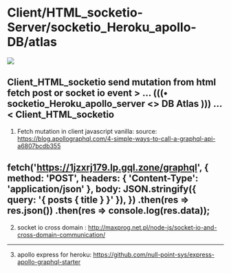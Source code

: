# Client/HTML_socketio-Server/socketio_Heroku_apollo-DB/atlas

<img src="https://user-images.githubusercontent.com/25323947/72561042-48fc1d80-3876-11ea-8217-3b733d8d3876.png">

Client_HTML_socketio send mutation from html fetch post or socket io event > ... (((• socketio_Heroku_apollo_server <> DB Atlas ))) ... < Client_HTML_socketio
----------
1. Fetch mutation in client javascript vanilla: source: https://blog.apollographql.com/4-simple-ways-to-call-a-graphql-api-a6807bcdb355

fetch('https://1jzxrj179.lp.gql.zone/graphql', {
  method: 'POST',
  headers: { 'Content-Type': 'application/json' },
  body: JSON.stringify({ query: '{ posts { title } }' }),
})
  .then(res => res.json())
  .then(res => console.log(res.data));
----------- 
2. socket io cross domain : http://maxprog.net.pl/node-js/socket-io-and-cross-domain-communication/
-----------
3. apollo express for heroku: https://github.com/null-point-sys/express-apollo-graphql-starter


